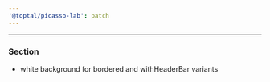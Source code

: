 ```yaml
---
'@toptal/picasso-lab': patch
---
```


---
### Section
- white background for bordered and withHeaderBar variants
